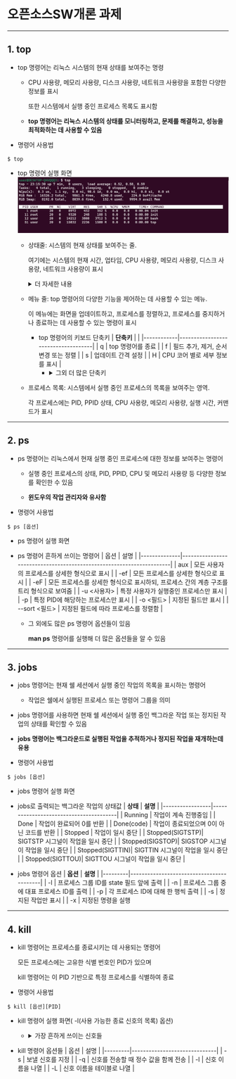 # 오픈소스SW개론 과제
***
## 1. top
* top 명령어는 리눅스 시스템의 현재 상태를 보여주는 명령  

    * CPU 사용량, 메모리 사용량, 디스크 사용량, 네트워크 사용량을 포함한 다양한 정보를 표시 

      또한 시스템에서 실행 중인 프로세스 목록도 표시함
  
    * __top 명령어는 리눅스 시스템의 상태를 모니터링하고, 문제를 해결하고, 성능을 최적화하는 데 사용할 수 있음__
* 명령어 사용법
```
$ top
```
* top 명령어 실행 화면
![image](https://github.com/EHmin2/Opensource_SW/blob/master/%EC%98%A4%ED%94%88%EC%86%8C%EC%8A%A4SW%20%EC%8B%A4%EC%8A%B5.png)
  + 상태줄: 시스템의 현재 상태를 보여주는 줄. 

    여기에는 시스템의 현재 시간, 업타임, CPU 사용량, 메모리 사용량, 디스크 사용량, 네트워크 사용량이 표시
        <details>
        <summary>더 자세한 내용</summary>
          
          * 첫 번째 줄은 현재 시간, 서버 구동시간, 접속 유저수, 로드 애버리지를 의미
          
          * 두 번째 줄은 전체 프로세스 수, 실행 중인 프로세스 수, 대기 중인 프로세스 수, 정지 중인 프로세스 수, 좀비 프로세스 수를 의미
          
          * 세 번째 줄은 cpu의 사용량 정보를 의미
          
          * 네 번째 줄은 시스템 메모리 사용량 정보를 의미
          
          * 다섯 번째 줄은 시스템의 스왑 영역 사용량 정보를 의미
  + 메뉴 줄: top 명령어의 다양한 기능을 제어하는 데 사용할 수 있는 메뉴.
 
    이 메뉴에는 화면을 업데이트하고, 프로세스를 정렬하고, 프로세스를 중지하거나 종료하는 데 사용할 수 있는 명령이 표시
  
    * top 명령어의 키보드 단축키
      | __단축키__ |                                    |
      |------------|------------------------------------|
      |     q      | top 명령어를 종료                   |
      |     f      | 필드 추가, 제거, 순서 변경 또는 정렬 |
      |     s      | 업데이트 간격 설정                  |
      |     H      | CPU 코어 별로 세부 정보를 표시       |
        * <details>
          <summary>그외 더 많은 단축키</summary>
  + 프로세스 목록: 시스템에서 실행 중인 프로세스의 목록을 보여주는 영역. 

    각 프로세스에는 PID, PPID 상태, CPU 사용량, 메모리 사용량, 실행 시간, 커맨드가 표시
***  
## 2. ps
* ps 명령어는 리눅스에서 현재 실행 중인 프로세스에 대한 정보를 보여주는 명령어

  * 실행 중인 프로세스의 상태, PID, PPID, CPU 및 메모리 사용량 등 다양한 정보를 확인한 수 있음

  * __윈도우의 작업 관리자와 유사함__
* 명령어 사용법
```
$ ps [옵션]
```
* ps 명령어 실행 화면
  
  
* ps 명령어 흔하게 쓰이는 명령어
  | 옵션          |      설명                                                             |
  |--------------|----------------------------------------------------------------------|
  | aux          | 모든 사용자의 프로세스를 상세한 형식으로 표시                                   |
  | -ef          | 모든 프로세스를 상세한 형식으로 표시                                          |
  | -eF          | 모든 프로세스를 상세한 형식으로 표시하되, 프로세스 간의 계층 구조를 트리 형식으로 보여줌  |
  | -u <사용자>    | 특정 사용자가 실행중인 프로세스만 표시                                        |
  | -p <PID>     | 특정 PID에 해당하는 프로세스만 표시                                         |
  | -o <필드>     | 지정된 필드만 표시                                                       |
  | --sort <필드> | 지정된 필드에 따라 프로세스를 정렬함                                         |
  * 그 외에도 많은 ps 명령어 옵션들이 있음 
  
    __man ps__ 명령어를 실행해 더 많은 옵션들을 알 수 있음
***
## 3. jobs
* jobs 명령어는 현재 쉘 세션에서 실행 중인 작업의 목록을 표시하는 명령어
    * 작업은 쉘에서 실행된 프로세스 또는 명령어 그룹을 의미
* jobs 명령어를 사용하면 현재 쉘 세션에서 실행 중인 백그라운 작업 또는 정지된 작업의 상태를 확인할 수 있음
  
* __jobs 명령어는 백그라운드로 실행된 작업을 추적하거나 정지된 작업을 재개하는데 유용__ 
  
* 명령어 사용법
```
$ jobs [옵션]
```
* jobs 명령어 실행 화면

* jobs로 출력되는 백그라운 작업의 상태값
  | __상태__         |              __설명__                  |
  |-----------------|----------------------------------------|
  | Running         | 작업이 계속 진행중임                     |
  | Done            | 작업이 완료되어 0를 반환                 | 
  | Done(code)      | 작업이 종료되었으며 0이 아닌 코드를 반환  |
  | Stopped         | 작업이 일시 중단                        |
  | Stopped(SIGTSTP)| SIGTSTP 시그널이 작업을 일시 중단        |
  | Stopped(SIGSTOP)| SIGSTOP 시그널이 작업을 일시 중단        | 
  | Stopped(SIGTTIN)| SIGTTIN 시그널이 작업을 일시 중단        |
  | Stopped(SIGTTOU)| SIGTTOU 시그널이 작업을 일시 중단        |
* jobs 명령어 옵션
  | __옵션__ |  __설명__                                  |
  |---------|------------------------------------------|
  | -l      | 프로세스 그룹 ID를 state 필드 앞에 출력          |
  | -n      | 프로세스 그룹 중에 대표 프로세스 ID를 출력         |
  |  -p     | 각 프로세스 ID에 대해 한 행씩 출력               |
  | -s      | 정지된 작업만 표시                            |
  | -x      | 지정된 명령을 실행
***
## 4. kill
* kill 명령어는 프로세스를 종료시키는 데 사용되는 명령어
  
  모든 프로세스에는 고유한 식별 번호인 PID가 있으며 
  
  kill 명령어는 이 PID 기반으로 특정 프로세스를 식별하여 종료
  
* 명령어 사용법
```
$ kill [옵션][PID]
```
* kill 명령어 실행 화면( -l(사용 가능한 종료 신호의 목록) 옵션)

  * <details>
    <summary>가장 흔하게 쓰이는 신호들</summary>
  
* kill 명령어 옵션들
  |   옵션   |     설명                      |
  |---------|------------------------------|
  |    -s   | 보낼 신호를 지정                |
  |    -q   | 신호를 전송할 때 정수 값을 함께 전송 |
  |    -l   | 신호 이름을 나열                 |
  |    -L   | 신호 이름을 테이블로 나열          |

  
  

  
